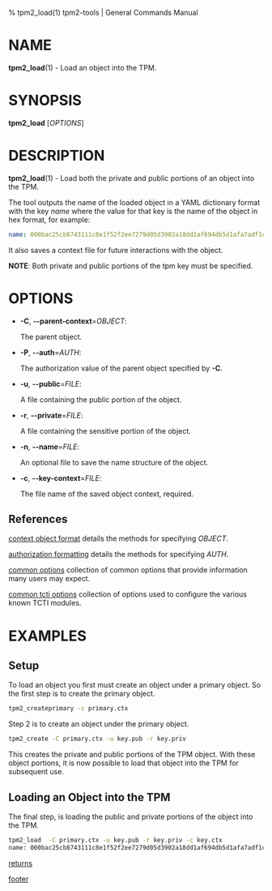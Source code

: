 % tpm2_load(1) tpm2-tools | General Commands Manual

# NAME

**tpm2_load**(1) - Load an object into the TPM.

# SYNOPSIS

**tpm2_load** [*OPTIONS*]

# DESCRIPTION

**tpm2_load**(1) - Load both the private and public portions of an object
into the TPM.

The tool outputs the name of the loaded object in a YAML dictionary format
with the key *name* where the value for that key is the name of the object
in hex format, for example:
```yaml
name: 000bac25cb8743111c8e1f52f2ee7279d05d3902a18dd1af694db5d1afa7adf1c8b3
```

It also saves a context file for future interactions with the object.

**NOTE**: Both private and public portions of the tpm key must be specified.

# OPTIONS

  * **-C**, **\--parent-context**=_OBJECT_:

    The parent object.

  * **-P**, **\--auth**=_AUTH_:

    The authorization value of the parent object specified by **-C**.

  * **-u**, **\--public**=_FILE_:

    A file containing the public portion of the object.

  * **-r**, **\--private**=_FILE_:

    A file containing the sensitive portion of the object.

  * **-n**, **\--name**=_FILE_:

    An optional file to save the name structure of the object.

  * **-c**, **\--key-context**=_FILE_:

    The file name of the saved object context, required.

## References

[context object format](common/ctxobj.md) details the methods for specifying
_OBJECT_.

[authorization formatting](common/authorizations.md) details the methods for
specifying _AUTH_.

[common options](common/options.md) collection of common options that provide
information many users may expect.

[common tcti options](common/tcti.md) collection of options used to configure
the various known TCTI modules.

# EXAMPLES

## Setup
To load an object you first must create an object under a primary object. So the first
step is to create the primary object.

```bash
tpm2_createprimary -c primary.ctx
```

Step 2 is to create an object under the primary object.

```bash
tpm2_create -C primary.ctx -u key.pub -r key.priv
```

This creates the private and public portions of the TPM object. With these object
portions, it is now possible to load that object into the TPM for subsequent use.

## Loading an Object into the TPM

The final step, is loading the public and private portions of the object into the TPM.

```bash
tpm2_load  -C primary.ctx -u key.pub -r key.priv -c key.ctx
name: 000bac25cb8743111c8e1f52f2ee7279d05d3902a18dd1af694db5d1afa7adf1c8b3
```

[returns](common/returns.md)

[footer](common/footer.md)
